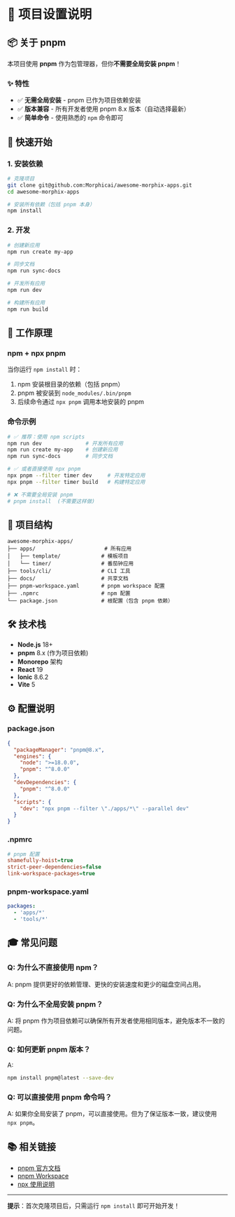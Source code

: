 # 🚀 项目设置说明

## 📦 关于 pnpm

本项目使用 **pnpm** 作为包管理器，但你**不需要全局安装 pnpm**！

### ✨ 特性

- ✅ **无需全局安装** - pnpm 已作为项目依赖安装
- ✅ **版本兼容** - 所有开发者使用 pnpm 8.x 版本（自动选择最新）
- ✅ **简单命令** - 使用熟悉的 `npm` 命令即可

## 🎯 快速开始

### 1. 安装依赖

```bash
# 克隆项目
git clone git@github.com:Morphicai/awesome-morphix-apps.git
cd awesome-morphix-apps

# 安装所有依赖（包括 pnpm 本身）
npm install
```

### 2. 开发

```bash
# 创建新应用
npm run create my-app

# 同步文档
npm run sync-docs

# 开发所有应用
npm run dev

# 构建所有应用
npm run build
```

## 🔧 工作原理

### npm + npx pnpm

当你运行 `npm install` 时：
1. npm 安装根目录的依赖（包括 pnpm）
2. pnpm 被安装到 `node_modules/.bin/pnpm`
3. 后续命令通过 `npx pnpm` 调用本地安装的 pnpm

### 命令示例

```bash
# ✅ 推荐：使用 npm scripts
npm run dev              # 开发所有应用
npm run create my-app    # 创建新应用
npm run sync-docs        # 同步文档

# ✅ 或者直接使用 npx pnpm
npx pnpm --filter timer dev     # 开发特定应用
npx pnpm --filter timer build   # 构建特定应用

# ❌ 不需要全局安装 pnpm
# pnpm install  (不需要这样做)
```

## 📁 项目结构

```
awesome-morphix-apps/
├── apps/                      # 所有应用
│   ├── template/             # 模板项目
│   └── timer/                # 番茄钟应用
├── tools/cli/                # CLI 工具
├── docs/                     # 共享文档
├── pnpm-workspace.yaml       # pnpm workspace 配置
├── .npmrc                    # npm 配置
└── package.json              # 根配置（包含 pnpm 依赖）
```

## 🛠️ 技术栈

- **Node.js** 18+
- **pnpm** 8.x (作为项目依赖)
- **Monorepo** 架构
- **React** 19
- **Ionic** 8.6.2
- **Vite** 5

## ⚙️ 配置说明

### package.json

```json
{
  "packageManager": "pnpm@8.x",
  "engines": {
    "node": ">=18.0.0",
    "pnpm": "^8.0.0"
  },
  "devDependencies": {
    "pnpm": "^8.0.0"
  },
  "scripts": {
    "dev": "npx pnpm --filter \"./apps/*\" --parallel dev"
  }
}
```

### .npmrc

```ini
# pnpm 配置
shamefully-hoist=true
strict-peer-dependencies=false
link-workspace-packages=true
```

### pnpm-workspace.yaml

```yaml
packages:
  - 'apps/*'
  - 'tools/*'
```

## 🎓 常见问题

### Q: 为什么不直接使用 npm？
A: pnpm 提供更好的依赖管理、更快的安装速度和更少的磁盘空间占用。

### Q: 为什么不全局安装 pnpm？
A: 将 pnpm 作为项目依赖可以确保所有开发者使用相同版本，避免版本不一致的问题。

### Q: 如何更新 pnpm 版本？
A: 
```bash
npm install pnpm@latest --save-dev
```

### Q: 可以直接使用 pnpm 命令吗？
A: 如果你全局安装了 pnpm，可以直接使用。但为了保证版本一致，建议使用 `npx pnpm`。

## 📚 相关链接

- [pnpm 官方文档](https://pnpm.io/)
- [pnpm Workspace](https://pnpm.io/workspaces)
- [npx 使用说明](https://www.npmjs.com/package/npx)

---

**提示**：首次克隆项目后，只需运行 `npm install` 即可开始开发！

